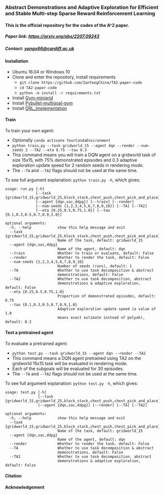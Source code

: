 ### Abstract Demonstrations and Adaptive Exploration for Efficient and Stable Multi-step Sparse Reward Reinforcement Learning

#### This is the official repository for the codes of the A^2 paper.

##### Paper link: https://arxiv.org/abs/2207.09243

##### Contact: [yangx66@cardiff.ac.uk](yangx66@cardiff.ac.uk)

#### Installation

- Ubuntu 16.04 or Windows 10
- Clone and enter the repository, install requirements
  - `git clone https://github.com/IanYangChina/TA2-paper-code`
  - `cd TA2-paper-code`
  - `python -m install -r requirements.txt`
- Install [Gym-minigrid](https://github.com/maximecb/gym-minigrid)
- Install [Pybullet-multigoal-gym](https://github.com/IanYangChina/pybullet_multigoal_gym)
- Install [DRL_Implementation](https://github.com/IanYangChina/DRL_Implementation)

#### Train

To train your own agent:
- Optionally `conda activate YourCondaEnvironment`
- `python train.py --task gridworld_15 --agent dqn --render --num-seeds 2 --TA2 --eta 0.75 --tau 0.3`
- This command means you will train a DQN agent on a gridworld task of size 15x15, 
with 75% demonstrated episodes and 0.3 adaptive exploration update speed 
for 2 random seeds in rendering mode.
- The `--TA` and `--TA2` flags should not be used at the same time.

To see full argument explanation: `python train.py -h`, which gives:
```
usage: run.py [-h]
              [--task {gridworld_15,gridworld_25,block_stack,chest_push,chest_pick_and_place}]
              [--agent {dqn,sac,ddpg}] [--train] [--render]
              [--num-seeds {1,2,3,4,5,6,7,8,9,10}] [--TA] [--TA2]
              [--eta {0.25,0.5,0.75,1.0}] [--tau {0.1,0.3,0.5,0.7,0.9,1.0}]

optional arguments:
  -h, --help            show this help message and exit
  --task {gridworld_15,gridworld_25,block_stack,chest_push,chest_pick_and_place}
                        Name of the task, default: gridworld_15
  --agent {dqn,sac,ddpg}
                        Name of the agent, default: dqn
  --train               Whether to train or evaluate, default: False
  --render              Whether to render the task, default: False
  --num-seeds {1,2,3,4,5,6,7,8,9,10}
                        Number of seeds (runs), default: 1
  --TA                  Whether to use task decomposition & abstract
                        demonstrations, default: False
  --TA2                 Whether to use task decomposition, abstract
                        demonstrations & adaptive exploration, default: False
  --eta {0.25,0.5,0.75,1.0}
                        Proportion of demonstrated episodes, default: 0.75
  --tau {0.1,0.3,0.5,0.7,0.9,1.0}
                        Adaptive exploration update speed (a value of 1.0
                        means exact estimate instead of polyak), default: 0.3
```

#### Test a pretrained agent

To evaluate a pretrained agent:
- `python test.py --task gridworld_15 --agent dqn --render --TA2`
- This command means a DQN agent pretrained using TA2 on the gridworld 15x15 task 
will be evaluated in rendering mode.
- Each of the subgoals will be evaluated for 30 episodes.
- The `--TA` and `--TA2` flags should not be used at the same time.

To see full argument explanation: `python test.py -h`, which gives:
```
usage: test.py [-h]
               [--task {gridworld_15,gridworld_25,block_stack,chest_push,chest_pick_and_place}]
               [--agent {dqn,sac,ddpg}] [--render] [--TA] [--TA2]

optional arguments:
  -h, --help            show this help message and exit
  --task {gridworld_15,gridworld_25,block_stack,chest_push,chest_pick_and_place}
                        Name of the task, default: gridworld_15
  --agent {dqn,sac,ddpg}
                        Name of the agent, default: dqn
  --render              Whether to render the task, default: False
  --TA                  Whether to use task decomposition & abstract
                        demonstrations, default: False
  --TA2                 Whether to use task decomposition, abstract
                        demonstrations & adaptive exploration, default: False

```
#### Citation

#### Acknowledgement
